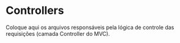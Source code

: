 # Controllers

Coloque aqui os arquivos responsáveis pela lógica de controle das requisições (camada Controller do MVC). 